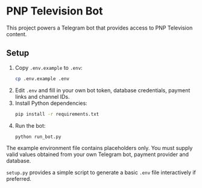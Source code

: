 # PNP Television Bot

This project powers a Telegram bot that provides access to PNP Television content.

## Setup

1. Copy `.env.example` to `.env`:
   ```bash
   cp .env.example .env
   ```
2. Edit `.env` and fill in your own bot token, database credentials, payment links and channel IDs.
3. Install Python dependencies:
   ```bash
   pip install -r requirements.txt
   ```
4. Run the bot:
   ```bash
   python run_bot.py
   ```

The example environment file contains placeholders only. You must supply valid values obtained from your own Telegram bot, payment provider and database.

`setup.py` provides a simple script to generate a basic `.env` file interactively if preferred.
